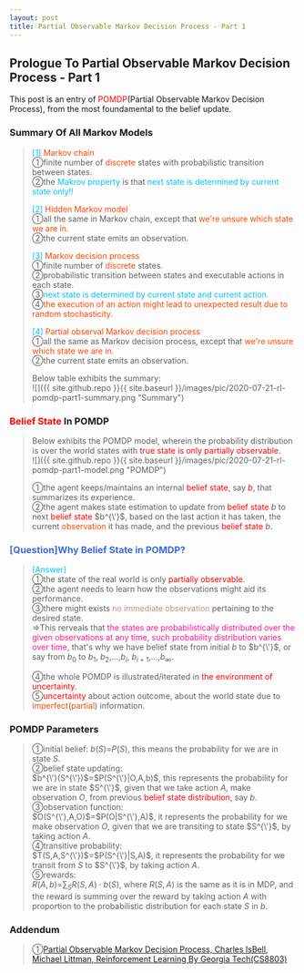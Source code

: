 ```yaml
---
layout: post
title: Partial Observable Markov Decision Process - Part 1
---
```


## Prologue To Partial Observable Markov Decision Process - Part 1
<p class="message">
This post is an entry of <font color="Red">POMDP</font>(Partial Observable Markov Decision Process), from the most foundamental to the belief update.  
</p>

### Summary Of All Markov Models
><font color="DeepSkyBlue">[1]</font>
><font color="OrangeRed">Markov chain</font>  
>&#10112;finite number of <font color="OrangeRed">discrete</font> states with probabilistic transition between states.  
>&#10113;the <font color="DeepSkyBlue">Makrov property</font> is that <font color="DeepSkyBlue">next state is determined by current state only!!</font>  
>
><font color="DeepSkyBlue">[2]</font>
><font color="OrangeRed">Hidden Markov model</font>  
>&#10112;all the same in Markov chain, except that <font color="OrangeRed">we're unsure which state we are in.</font>  
>&#10113;the current state emits an observation.  
>
><font color="DeepSkyBlue">[3]</font>
><font color="OrangeRed">Markov decision process</font>  
>&#10112;finite number of <font color="OrangeRed">discrete</font> states.  
>&#10113;probabilistic transition between states and executable actions in each state.  
>&#10114;<font color="DeepSkyBlue">next state is determined by current state and current action.</font>  
>&#10115;<font color="OrangeRed">the execution of an action might lead to unexpected result due to random stochasticity.</font>  
>
><font color="DeepSkyBlue">[4]</font>
><font color="OrangeRed">Partial observal Markov decision process</font>  
>&#10112;all the same as Markov decision process, except that <font color="OrangeRed">we're unsure which state we are in.</font>  
>&#10113;the current state emits an observation.  
>
>Below table exhibits the summary:  
![]({{ site.github.repo }}{{ site.baseurl }}/images/pic/2020-07-21-rl-pomdp-part1-summary.png "Summary")

### <font color="Red">Belief State</font> In POMDP
>Below exhibits the POMDP model, wherein the probability distribution is over the world states with <font color="Red">true state is only partially observable</font>.  
![]({{ site.github.repo }}{{ site.baseurl }}/images/pic/2020-07-21-rl-pomdp-part1-model.png "POMDP")
>
>&#10112;the agent keeps/maintains an internal <font color="Red">belief state</font>, say <font color="Red">$b$</font>, that summarizes its experience.  
>&#10113;the agent makes state estimation to update from <font color="Red">belief state</font> $b$ to next <font color="Red">belief state</font> $b^{\'}$, based on the last action it has taken, the current <font color="OrangeRed">observation</font> it has made, and the previous <font color="Red">belief state</font> $b$.  

### <font color="RoyalBlue">[Question]Why Belief State in POMDP?</font>
><font color="DeepSkyBlue">[Answer]</font>  
>&#10112;the state of the real world is only <font color="Red">partially observable</font>.  
>&#10113;the agent needs to learn how the observations might aid its performance.  
>&#10114;there might exists <font color="RosyBrown">no immediate observation</font> pertaining to the desired state.  
>$\Rightarrow$This rerveals that <font color="DeepPink">the states are probabilistically distributed over the given observations at any time, such probability distribution varies over time</font>, that's why we have belief state from initial $b$ to $b^{\'}$, or say from $b_{0}$ to $b_{1}$, $b_{2}$,...,$b_{i}$, $b_{i+1}$,...,$b_{\infty}$.  
>
>&#10115;the whole POMDP is illustrated/iterated in <font color="Red">the environment of uncertainty</font>.  
>&#10116;<font color="Red">uncertainty</font> about action outcome, about the world state due to <font color="OrangeRed">imperfect</font>(<font color="OrangeRed">partial</font>) information.  

### POMDP Parameters
>&#10112;initial belief: $b(S)$=$P(S)$, this means the probability for we are in state $S$.  
>&#10113;belief state updating:  
>$b^{\'}(S^{\'})$=$P(S^{\'}|O,A,b)$, this represents the probability for we are in state $S^{\'}$, given that we take action $A$, make observation $O$, from previous <font color="Red">belief state distribution</font>, say $b$.  
>&#10114;observation function:  
>$O(S^{\'},A,O)$=$P(O|S^{\'},A)$, it represents the probability for we make observation $O$, given that we are transiting to state $S^{\'}$, by taking action $A$.  
>&#10115;transitive probability:  
>$T(S,A,S^{\'})$=$P(S^{\'}|S,A)$, it represents the probability for we transit from $S$ to $S^{\'}$, by taking action $A$.  
>&#10116;rewards:  
>$R(A,b)$=$\sum_{S}R(S,A)\cdot b(S)$, where $R(S,A)$ is the same as it is in MDP, and the reward is summing over the reward by taking action $A$ with proportion to the probabilistic distribution for each state $S$ in $b$.  

### Addendum
>&#10112;[Partial Observable Markov Decision Process, Charles IsBell, Michael Littman, Reinforcement Learning By Georgia Tech(CS8803)](https://classroom.udacity.com/courses/ud600/lessons/4677668675/concepts/46822685970923)  

<!-- Γ -->
<!-- \Omega -->
<!-- \cap intersection -->
<!-- \cup union -->
<!-- \frac{\Gamma(k + n)}{\Gamma(n)} \frac{1}{r^k}  -->
<!-- \mbox{\large$\vert$}\nolimits_0^\infty -->
<!-- \vert_0^\infty -->
<!-- \vert_{0.5}^{\infty} -->
<!-- &prime; ′ -->
<!-- &Prime; ″ -->
<!-- $E\lbrack X\rbrack$ -->
<!-- \overline{X_n} -->
<!-- \underset{Succss}P -->
<!-- \frac{{\overline {X_n}}-\mu}{S/\sqrt n} -->
<!-- \lim_{t\rightarrow\infty} -->
<!-- \int_{0}^{a}\lambda\cdot e^{-\lambda\cdot t}\operatorname dt -->
<!-- \Leftrightarrow -->
<!-- \prod_{v\in V} -->
<!-- \subset -->
<!-- \subseteq -->
<!-- \varnothing -->
<!-- \perp -->
<!-- \overset\triangle= -->
<!-- \left|X\right| -->
<!-- \xrightarrow{r_t} -->
<!-- \left\|?\right\| => ||?||-->
<!-- \left|?\right| => |?|-->
<!-- \lbrack BQ\rbrack => [BQ] -->
<!-- \subset -->
<!-- \subseteq -->
<!-- \widehat -->

<!-- Notes -->
<!-- <font color="OrangeRed">items, verb, to make it the focus, mathematic expression</font> -->
<!-- <font color="Red">KKT</font> -->
<!-- <font color="Red">SMO heuristics</font> -->
<!-- <font color="Red">F</font> distribution -->
<!-- <font color="Red">t</font> distribution -->
<!-- <font color="DeepSkyBlue">suggested item, soft item</font> -->
<!-- <font color="RoyalBlue">old alpha, quiz, example</font> -->
<!-- <font color="Green">new alpha</font> -->

<!-- <font color="#C20000">conclusion, finding</font> -->
<!-- <font color="DeepPink">positive conclusion, finding</font> -->
<!-- <font color="RosyBrown">negative conclusion, finding</font> -->

<!-- <font color="#00ADAD">policy</font> -->
<!-- <font color="#6100A8">full observable</font> -->
<!-- <font color="#FFAC12">partial observable</font> -->
<!-- <font color="#EB00EB">stochastic</font> -->
<!-- <font color="#8400E6">state transition</font> -->
<!-- <font color="#D600D6">discount factor gamma $\gamma$</font> -->
<!-- <font color="#D600D6">$V(S)$</font> -->
<!-- <font color="#9300FF">immediate reward R(S)</font> -->

<!-- ### <font color="RoyalBlue">Example</font>: Illustration By Rainy And Sunny Days In One Week -->
<!-- <font color="RoyalBlue">[Question]</font> -->
<!-- <font color="DeepSkyBlue">[Answer]</font> -->

<!-- <font color="Brown">Notes::mjtsai1974</font> -->

<!-- 
[1]Given the vehicles pass through a highway toll station is $6$ per minute, what is the probability that no cars within $30$ seconds?
><font color="DeepSkyBlue">[1]</font>
><font color="OrangeRed">Given the vehicles pass through a highway toll station is $6$ per minute, what is the probability that no cars within $30$ seconds?</font>  
-->

<!--
><font color="DeepSkyBlue">[Notes]</font>
><font color="OrangeRed">Why at this moment, the Poisson and exponential probability come out with different result?</font>  
-->

<!-- https://www.medcalc.org/manual/gamma_distribution_functions.php -->
<!-- https://www.statlect.com/probability-distributions/student-t-distribution#hid5 -->
<!-- http://www.wiris.com/editor/demo/en/ -->